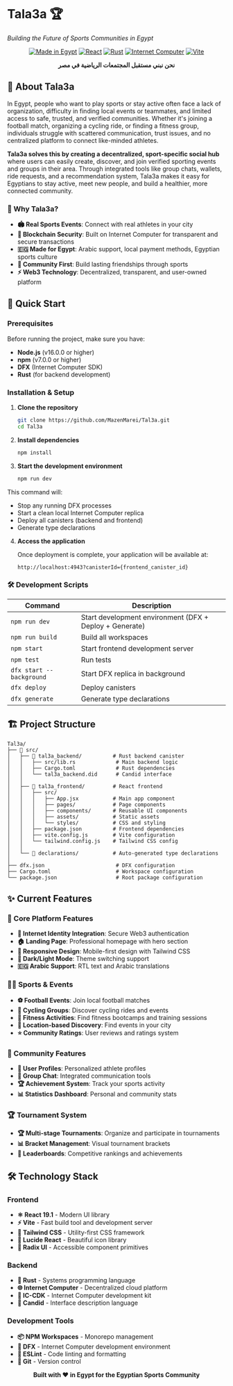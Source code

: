 # Tala3a 🏆

_Building the Future of Sports Communities in Egypt_

<div align="center">

[![Made in Egypt](https://img.shields.io/badge/Made%20in-Egypt-red?style=for-the-badge&logo=data:image/svg+xml;base64,PHN2ZyB3aWR0aD0iMjQiIGhlaWdodD0iMjQiIHZpZXdCb3g9IjAgMCAyNCAyNCIgZmlsbD0ibm9uZSIgeG1sbnM9Imh0dHA6Ly93d3cudzMub3JnLzIwMDAvc3ZnIj4KPHJlY3Qgd2lkdGg9IjI0IiBoZWlnaHQ9IjgiIGZpbGw9IiNDRTExMjYiLz4KPHJlY3QgeT0iOCIgd2lkdGg9IjI0IiBoZWlnaHQ9IjgiIGZpbGw9IiNGRkZGRkYiLz4KPHJlY3QgeT0iMTYiIHdpZHRoPSIyNCIgaGVpZ2h0PSI4IiBmaWxsPSIjMDAwMDAwIi8+Cjwvc3ZnPgo=)](https://github.com/MazenMarei/Tal3a)
[![React](https://img.shields.io/badge/React-61DAFB?style=for-the-badge&logo=react&logoColor=black)](https://reactjs.org/)
[![Rust](https://img.shields.io/badge/Rust-000000?style=for-the-badge&logo=rust&logoColor=white)](https://www.rust-lang.org/)
[![Internet Computer](https://img.shields.io/badge/Internet%20Computer-29ABE2?style=for-the-badge&logo=internet-computer&logoColor=white)](https://internetcomputer.org/)
[![Vite](https://img.shields.io/badge/Vite-646CFF?style=for-the-badge&logo=vite&logoColor=white)](https://vitejs.dev/)

**نحن نبني مستقبل المجتمعات الرياضية في مصر**

</div>

## 🎯 About Tala3a

In Egypt, people who want to play sports or stay active often face a lack of organization, difficulty in finding local events or teammates, and limited access to safe, trusted, and verified communities. Whether it's joining a football match, organizing a cycling ride, or finding a fitness group, individuals struggle with scattered communication, trust issues, and no centralized platform to connect like-minded athletes.

**Tala3a solves this by creating a decentralized, sport-specific social hub** where users can easily create, discover, and join verified sporting events and groups in their area. Through integrated tools like group chats, wallets, ride requests, and a recommendation system, Tala3a makes it easy for Egyptians to stay active, meet new people, and build a healthier, more connected community.

### 🌟 Why Tala3a?

- **🏟️ Real Sports Events**: Connect with real athletes in your city
- **🔐 Blockchain Security**: Built on Internet Computer for transparent and secure transactions
- **🇪🇬 Made for Egypt**: Arabic support, local payment methods, Egyptian sports culture
- **👥 Community First**: Build lasting friendships through sports
- **⚡ Web3 Technology**: Decentralized, transparent, and user-owned platform

## 🚀 Quick Start

### Prerequisites

Before running the project, make sure you have:

- **Node.js** (v16.0.0 or higher)
- **npm** (v7.0.0 or higher)
- **DFX** (Internet Computer SDK)
- **Rust** (for backend development)

### Installation & Setup

1. **Clone the repository**

   ```bash
   git clone https://github.com/MazenMarei/Tal3a.git
   cd Tal3a
   ```

2. **Install dependencies**

   ```bash
   npm install
   ```

3. **Start the development environment**
   ```bash
   npm run dev
   ```

This command will:

- Stop any running DFX processes
- Start a clean local Internet Computer replica
- Deploy all canisters (backend and frontend)
- Generate type declarations

4. **Access the application**

   Once deployment is complete, your application will be available at:

   ```
   http://localhost:4943?canisterId={frontend_canister_id}
   ```

### 🛠️ Development Scripts

| Command                  | Description                                             |
| ------------------------ | ------------------------------------------------------- |
| `npm run dev`            | Start development environment (DFX + Deploy + Generate) |
| `npm run build`          | Build all workspaces                                    |
| `npm start`              | Start frontend development server                       |
| `npm test`               | Run tests                                               |
| `dfx start --background` | Start DFX replica in background                         |
| `dfx deploy`             | Deploy canisters                                        |
| `dfx generate`           | Generate type declarations                              |

## 🏗️ Project Structure

```
Tal3a/
├── 📁 src/
│   ├── 📁 tal3a_backend/          # Rust backend canister
│   │   ├── src/lib.rs             # Main backend logic
│   │   ├── Cargo.toml             # Rust dependencies
│   │   └── tal3a_backend.did      # Candid interface
│   │
│   ├── 📁 tal3a_frontend/         # React frontend
│   │   ├── src/
│   │   │   ├── App.jsx           # Main app component
│   │   │   ├── pages/            # Page components
│   │   │   ├── components/       # Reusable UI components
│   │   │   ├── assets/           # Static assets
│   │   │   └── styles/           # CSS and styling
│   │   ├── package.json          # Frontend dependencies
│   │   ├── vite.config.js        # Vite configuration
│   │   └── tailwind.config.js    # Tailwind CSS config
│   │
│   └── 📁 declarations/           # Auto-generated type declarations
│
├── dfx.json                       # DFX configuration
├── Cargo.toml                     # Workspace configuration
└── package.json                   # Root package configuration
```

## ✨ Current Features

### 🎯 Core Platform Features

- **🔐 Internet Identity Integration**: Secure Web3 authentication
- **🏠 Landing Page**: Professional homepage with hero section
- **📱 Responsive Design**: Mobile-first design with Tailwind CSS
- **🌙 Dark/Light Mode**: Theme switching support
- **🇪🇬 Arabic Support**: RTL text and Arabic translations

### 🏃‍♂️ Sports & Events

- **⚽ Football Events**: Join local football matches
- **🚴 Cycling Groups**: Discover cycling rides and events
- **💪 Fitness Activities**: Find fitness bootcamps and training sessions
- **📍 Location-based Discovery**: Find events in your city
- **⭐ Community Ratings**: User reviews and ratings system

### 👥 Community Features

- **👤 User Profiles**: Personalized athlete profiles
- **💬 Group Chat**: Integrated communication tools
- **🏆 Achievement System**: Track your sports activity
- **📊 Statistics Dashboard**: Personal and community stats

### 🏆 Tournament System

- **🏆 Multi-stage Tournaments**: Organize and participate in tournaments
- **📊 Bracket Management**: Visual tournament brackets
- **🏅 Leaderboards**: Competitive rankings and achievements

## 🛠️ Technology Stack

### Frontend

- **⚛️ React 19.1** - Modern UI library
- **⚡ Vite** - Fast build tool and development server
- **🎨 Tailwind CSS** - Utility-first CSS framework
- **🧩 Lucide React** - Beautiful icon library
- **📱 Radix UI** - Accessible component primitives

### Backend

- **🦀 Rust** - Systems programming language
- **🌐 Internet Computer** - Decentralized cloud platform
- **📡 IC-CDK** - Internet Computer development kit
- **🔧 Candid** - Interface description language

### Development Tools

- **📦 NPM Workspaces** - Monorepo management
- **🔧 DFX** - Internet Computer development environment
- **🎯 ESLint** - Code linting and formatting
- **🔄 Git** - Version control

<div align="center">

**Built with ❤️ in Egypt for the Egyptian Sports Community**

</div>
